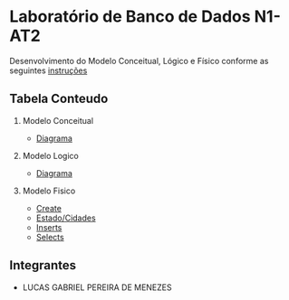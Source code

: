 # Laboratório de Banco de Dados N1-AT2

Desenvolvimento do Modelo Conceitual, Lógico e Físico conforme as seguintes [instruções](instrucao/N1%20-%20AT2.pdf)

## Tabela Conteudo

1. Modelo Conceitual
    - [Diagrama](diagramas/Modelo%20Conceitual.png)

3. Modelo Logico
     - [Diagrama](diagramas/Modelo%20Relacional.png)

5. Modelo Fisico
     - [Create](sql/00_Create_sql.sql)
     - [Estado/Cidades](sql/01_Estados_Cidades_sql.sql)
     - [Inserts](sql/02_Inserts_sql.sql)
     - [Selects](sql/03_Selects_sql.sql)

## Integrantes
 - LUCAS GABRIEL PEREIRA DE MENEZES
